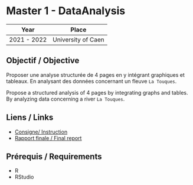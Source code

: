 # Master 1 - DataAnalysis

| Year        | Place              |
| ----------- | ------------------ |
| 2021 - 2022 | University of Caen |

## Objectif / Objective

Proposer une analyse structurée de 4 pages en y intégrant graphiques et tableaux. En analysant des données concernant un fleuve `La Touques`.

Propose a structured analysis of 4 pages by integrating graphs and tables. By analyzing data concerning a river `La Touques`.

## Liens / Links

- [Consigne/ Instruction](Projet.pdf)
- [Rapport finale / Final report](Rendu/Rapport_Analyse_de_Donnees_M1.pdf)

## Prérequis / Requirements

- R
- RStudio
